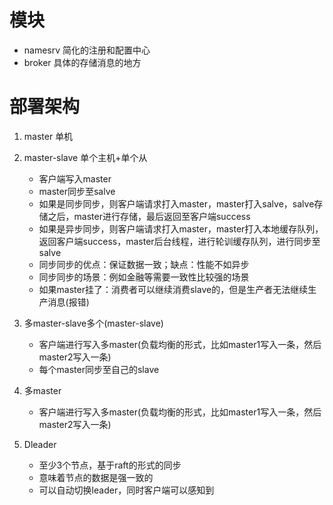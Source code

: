 # 模块
- namesrv 简化的注册和配置中心
- broker 具体的存储消息的地方

# 部署架构
1. master 单机
2. master-slave 单个主机+单个从
    - 客户端写入master
    - master同步至salve
    - 如果是同步同步，则客户端请求打入master，master打入salve，salve存储之后，master进行存储，最后返回至客户端success
    - 如果是异步同步，则客户端请求打入master，master打入本地缓存队列，返回客户端success，master后台线程，进行轮训缓存队列，进行同步至salve
    - 同步同步的优点：保证数据一致；缺点：性能不如异步
    - 同步同步的场景：例如金融等需要一致性比较强的场景
    - 如果master挂了：消费者可以继续消费slave的，但是生产者无法继续生产消息(报错)  
    

3. 多master-slave多个(master-slave)
    - 客户端进行写入多master(负载均衡的形式，比如master1写入一条，然后master2写入一条)
    - 每个master同步至自己的slave
4. 多master
    - 客户端进行写入多master(负载均衡的形式，比如master1写入一条，然后master2写入一条)
5. Dleader
    - 至少3个节点，基于raft的形式的同步
    - 意味着节点的数据是强一致的
    - 可以自动切换leader，同时客户端可以感知到
